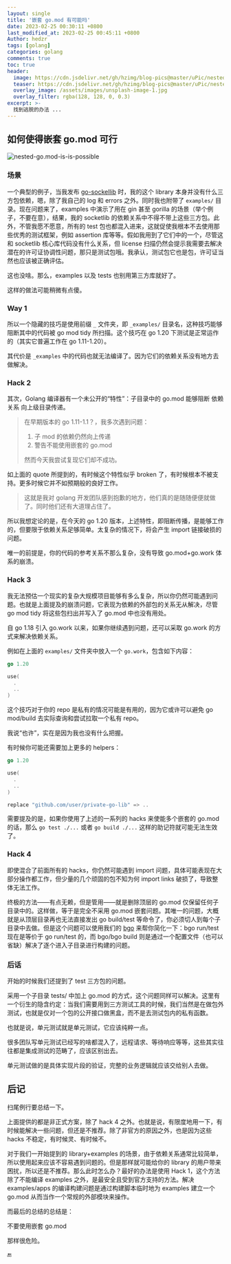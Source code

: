 ```yaml
---
layout: single
title: '嵌套 go.mod 有可能吗'
date: 2023-02-25 00:30:11 +0800
last_modified_at: 2023-02-25 00:45:11 +0800
Author: hedzr
tags: [golang]
categories: golang
comments: true
toc: true
header:
  image: https://cdn.jsdelivr.net/gh/hzimg/blog-pics@master/uPic/nested-go.mod-is-is-possible.png
  teaser: https://cdn.jsdelivr.net/gh/hzimg/blog-pics@master/uPic/nested-go.mod.png
  overlay_image: /assets/images/unsplash-image-1.jpg
  overlay_filter: rgba(128, 128, 0, 0.3)
excerpt: >-
  找到逃脱的办法 ...
---
```




## 如何使得嵌套 go.mod 可行

![nested-go.mod-is-is-possible](https://cdn.jsdelivr.net/gh/hzimg/blog-pics@master/uPic/nested-go.mod-is-is-possible.png)

### 场景

一个典型的例子，当我发布 [go-sockellib](https://github.com/hedzr/go-sockerlib) 时，我的这个 library 本身并没有什么三方包依赖，嗯，除了我自己的 log 和 errors 之外。同时我也附带了 `examples/` 目录。现在问题来了，examples 中演示了用在 gin 甚至 gorilla 的场景（举个例子，不要在意），结果，我的 socketlib 的依赖关系中不得不带上这些三方包。此外，不管我愿不愿意，所有的 test 包也都混入进来，这就促使我根本不去使用那些优秀的测试框架，例如 assertion 库等等。假如我用到了它们中的一个，尽管这和 socketlib 核心库代码没有什么关系，但 license 扫描仍然会提示我需要去解决潜在的许可证协调性问题，那只是测试包哦。我承认，测试包它也是包，许可证当然也应该被正确评估。

这也没啥。那么，examples 以及 tests 也别用第三方库就好了。

这样的做法可能稍微有点傻。



### Way 1

所以一个隐藏的技巧是使用前缀 `_` 文件夹，即 `_examples/` 目录名，这种技巧能够阻断其中的代码被 go mod tidy 所扫描。这个技巧在 go 1.20 下测试是正常运作的（其实它普遍工作在 go 1.11-1.20）。

其代价是 `_examples` 中的代码也就无法编译了。因为它们的依赖关系没有地方去做解决。



### Hack 2

其次，Golang 编译器有一个未公开的“特性”：子目录中的 go.mod 能够阻断 依赖关系 向上级目录传递。

> 在早期版本的 go 1.11-1.1？，我多次遇到问题：
>
> 1. 子 mod 的依赖仍然向上传递
> 2. 警告不能使用嵌套的 go.mod
>
> 然而今天我尝试复现它们却不成功。

如上面的 quote 所提到的，有时候这个特性似乎 broken 了，有时候根本不被支持。更多时候它并不如预期般的良好工作。

> 这就是我对 golang 开发团队感到抱歉的地方，他们真的是随随便便就做了。同时他们还有大道理占住了。

所以我想定论的是，在今天的 go 1.20 版本，上述特性，即阻断传播，是能够工作的，但要限于依赖关系足够简单。太复杂的情况下，将会产生 import 链接破损的问题。

唯一的前提是，你的代码的参考关系不那么复杂，没有导致 go.mod+go.work 体系的崩溃。



### Hack 3

我无法预估一个现实的复杂大规模项目能够有多么复杂，所以你仍然可能遇到问题。也就是上面提及的崩溃问题，它表现为依赖的外部包的关系无从解决，尽管 go mod tidy 将这些包扫出并写入了 go.mod 中也没有用处。

自 go 1.18 引入 go.work 以来，如果你继续遇到问题，还可以采取 go.work 的方式来解决依赖关系。

例如在上面的 `examples/` 文件夹中放入一个 `go.work`，包含如下内容：

```go
go 1.20

use(
  .
  ..
)
```

这个技巧对于你的 repo 是私有的情况可能是有用的，因为它或许可以避免 go mod/build 去实际查询和尝试拉取一个私有 repo。

我说“也许”，实在是因为我也没有什么把握。

有时候你可能还需要加上更多的 helpers：

```go
go 1.20

use(
  .
  ..
)

replace "github.com/user/private-go-lib" => ..
```

需要提及的是，如果你使用了上述的一系列的 hacks 来使能多个嵌套的 go.mod 的话，那么 `go test ./...` 或者 `go build ./...` 这样的助记符就可能无法生效了。



### Hack 4

即使混合了前面所有的 hacks，你仍然可能遇到 import 问题，具体可能表现在大部分操作都工作，但少量的几个顽固的包不知为何 import links 破损了，导致整体无法工作。

终极的方法——有点无赖，但是管用——就是删除顶层的 go.mod 仅保留任何子目录中的。这样做，等于是完全不采用 go.mod 嵌套问题。其唯一的问题，大概就是从顶层目录再也无法直接发出 go build/test 等命令了，你必须切人到每个子目录中去做。但是这个问题可以使用我们的 [bgo](https://github.com/hedzr/bgo) 来帮你简化一下：bgo run/test 现在是等价于 go run/test 的，而 bgo/bgo build 则是通过一个配置文件（也可以省缺）解决了逐个进入子目录进行构建的问题。



### 后话

开始的时候我们还提到了 test 三方包的问题。

采用一个子目录 tests/ 中加上 go.mod 的方式，这个问题同样可以解决。这里有一个衍生的隐含约定：当我们需要用到三方测试工具的时候，我们当然是在做包外测试，也就是仅对一个包的公开接口做黑盒，而不是去测试包内的私有函数。

也就是说，单元测试就是单元测试，它应该纯粹一点。

很多团队写单元测试已经写的啥都混入了，远程请求、等待响应等等，这些其实往往都是集成测试的范畴了，应该区别出去。

单元测试做的是具体实现片段的验证，完整的业务逻辑就应该交给别人去做。



## 后记

扫尾例行要总结一下。

上面提供的都是非正式方案，除了 hack 4 之外。也就是说，有限度地用一下，有时候能解决一些问题，但还是不推荐。除了非官方的原因之外，也是因为这些 hacks 不稳定，有时候灵、有时候不。

对于我们一开始提到的 library+examples 的场景，由于依赖关系通常比较简单，所以使用起来应该不容易遇到问题的。但是那样就可能给你的 library 的用户带来困扰，所以还是不推荐。那么此时怎么办？最好的办法是使用 Hack 1，这个方法除了不能编译 examples 之外，是最安全且受到官方支持的方法。解决 examples/apps 的编译构建问题是通过构建脚本临时地为 examples 建立一个 go.mod 从而当作一个常规的外部模块来操作。

而最后的总结的总结是：

不要使用嵌套 go.mod

那样很危险。



🔚